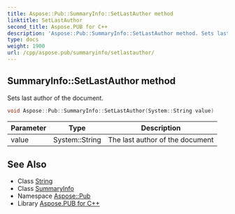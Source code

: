```yaml
---
title: Aspose::Pub::SummaryInfo::SetLastAuthor method
linktitle: SetLastAuthor
second_title: Aspose.PUB for C++
description: 'Aspose::Pub::SummaryInfo::SetLastAuthor method. Sets last author of the document in C++.'
type: docs
weight: 1900
url: /cpp/aspose.pub/summaryinfo/setlastauthor/
---
```

## SummaryInfo::SetLastAuthor method


Sets last author of the document.

```cpp
void Aspose::Pub::SummaryInfo::SetLastAuthor(System::String value)
```


| Parameter | Type | Description |
| --- | --- | --- |
| value | System::String | The last author of the document |

## See Also

* Class [String](../../../system/string/)
* Class [SummaryInfo](../)
* Namespace [Aspose::Pub](../../)
* Library [Aspose.PUB for C++](../../../)
